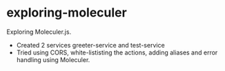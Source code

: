 # exploring-moleculer
Exploring Moleculer.js. 
- Created 2 services greeter-service and test-service
- Tried using CORS, white-lististing the actions, adding aliases and error handling using Moleculer.
